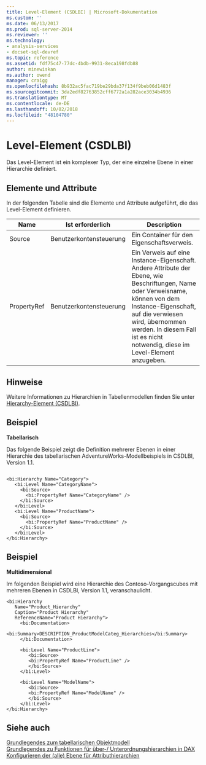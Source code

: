 ```yaml
---
title: Level-Element (CSDLBI) | Microsoft-Dokumentation
ms.custom: ''
ms.date: 06/13/2017
ms.prod: sql-server-2014
ms.reviewer: ''
ms.technology:
- analysis-services
- docset-sql-devref
ms.topic: reference
ms.assetid: fdf75c47-77dc-4bdb-9931-8eca198fdb88
author: minewiskan
ms.author: owend
manager: craigg
ms.openlocfilehash: 8b932ac5fac719be29bda37f134f9beb06d1483f
ms.sourcegitcommit: 3da2edf82763852cff6772a1a282ace3034b4936
ms.translationtype: MT
ms.contentlocale: de-DE
ms.lasthandoff: 10/02/2018
ms.locfileid: "48104780"
---
```

# <a name="level-element-csdlbi"></a>Level-Element (CSDLBI)
  Das Level-Element ist ein komplexer Typ, der eine einzelne Ebene in einer Hierarchie definiert.  
  
## <a name="elements-and-attributes"></a>Elemente und Attribute  
 In der folgenden Tabelle sind die Elemente und Attribute aufgeführt, die das Level-Element definieren.  
  
|Name|Ist erforderlich|Description|  
|----------|-----------------|-----------------|  
|Source|Benutzerkontensteuerung|Ein Container für den Eigenschaftsverweis.|  
|PropertyRef|Benutzerkontensteuerung|Ein Verweis auf eine Instance-Eigenschaft. Andere Attribute der Ebene, wie Beschriftungen, Name oder Verweisname, können von dem Instance-Eigenschaft, auf die verwiesen wird, übernommen werden. In diesem Fall ist es nicht notwendig, diese im Level-Element anzugeben.|  
  
## <a name="remarks"></a>Hinweise  
 Weitere Informationen zu Hierarchien in Tabellenmodellen finden Sie unter [Hierarchy-Element &#40;CSDLBI&#41;](hierarchy-element-csdlbi.md).  
  
## <a name="example"></a>Beispiel  
 **Tabellarisch**  
  
 Das folgende Beispiel zeigt die Definition mehrerer Ebenen in einer Hierarchie des tabellarischen AdventureWorks-Modellbeispiels in CSDLBI, Version 1.1.  
  
```  
  
<bi:Hierarchy Name="Category">  
   <bi:Level Name="CategoryName">  
     <bi:Source>  
       <bi:PropertyRef Name="CategoryName" />  
     </bi:Source>  
   </bi:Level>  
   <bi:Level Name="ProductName">  
     <bi:Source>  
       <bi:PropertyRef Name="ProductName" />  
     </bi:Source>  
   </bi:Level>  
</bi:Hierarchy>  
```  
  
## <a name="example"></a>Beispiel  
 **Multidimensional**  
  
 Im folgenden Beispiel wird eine Hierarchie des Contoso-Vorgangscubes mit mehreren Ebenen in CSDLBI, Version 1.1, veranschaulicht.  
  
```  
<bi:Hierarchy   
   Name="Product_Hierarchy"   
   Caption="Product Hierarchy"   
   ReferenceName="Product Hierarchy">  
     <bi:Documentation>  
        <bi:Summary>DESCRIPTION_ProductModelCateg_Hierarchies</bi:Summary>  
     </bi:Documentation>  
  
     <bi:Level Name="ProductLine">  
        <bi:Source>  
        <bi:PropertyRef Name="ProductLine" />  
        </bi:Source>  
     </bi:Level>  
  
     <bi:Level Name="ModelName">  
        <bi:Source>  
        <bi:PropertyRef Name="ModelName" />  
        </bi:Source>  
     </bi:Level>  
</bi:Hierarchy>  
```  
  
## <a name="see-also"></a>Siehe auch  
 [Grundlegendes zum tabellarischen Objektmodell](../representation/understanding-tabular-object-model-at-levels-1050-through-1103.md)   
 [Grundlegendes zu Funktionen für über-/ Unterordnungshierarchien in DAX](https://msdn.microsoft.com/library/gg492192(v=sql.120).aspx)   
 [Konfigurieren der &#40;alle&#41; Ebene für Attributhierarchien](../../multidimensional-models/database-dimensions-configure-the-all-level-for-attribute-hierarchies.md)  
  
  
